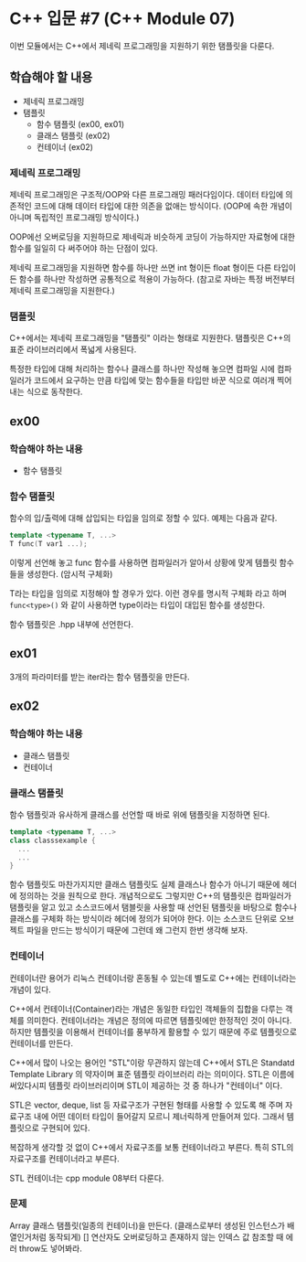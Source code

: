 # C++ 입문 #7 (C++ Module 07)

이번 모듈에서는 C++에서 제네릭 프로그래밍을 지원하기 위한 탬플릿을 다룬다.

## 학습해야 할 내용

- 제네릭 프로그래밍
- 탬플릿
  - 함수 탬플릿 (ex00, ex01)
  - 클래스 탬플릿 (ex02)
  - 컨테이너 (ex02)

### 제네릭 프로그래밍

제네릭 프로그래밍은 구조적/OOP와 다른 프로그래밍 패러다임이다. 데이터 타입에 의존적인 코드에 대해 데이터 타입에 대한 의존을 없애는 방식이다. (OOP에 속한 개념이 아니며 독립적인 프로그래밍 방식이다.)

OOP에선 오버로딩을 지원하므로 제네릭과 비슷하게 코딩이 가능하지만 자료형에 대한 함수를 일일히 다 써주어야 하는 단점이 있다.

제네릭 프로그래밍을 지원하면 함수를 하나만 쓰면 int 형이든 float 형이든 다른 타입이든 함수를 하나만 작성하면 공통적으로 적용이 가능하다. (참고로 자바는 특정 버전부터 제네릭 프로그래밍을 지원한다.)

### 탬플릿

C++에서는 제네릭 프로그래밍을 "탬플릿" 이라는 형태로 지원한다. 탬플릿은 C++의 표준 라이브러리에서 폭넓게 사용된다.

특정한 타입에 대해 처리하는 함수나 클래스를 하나만 작성해 놓으면 컴파일 시에 컴파일러가 코드에서 요구하는 만큼 타입에 맞는 함수들을 타입만 바꾼 식으로 여러개 찍어내는 식으로 동작한다.

## ex00

### 학습해야 하는 내용

- 함수 탬플릿

### 함수 탬플릿

함수의 입/출력에 대해 삽입되는 타입을 임의로 정할 수 있다. 예제는 다음과 같다.

```c++
template <typename T, ...>
T func(T var1 ...);
```

이렇게 선언해 놓고 func 함수를 사용하면 컴파일러가 알아서 상황에 맞게 템플릿 함수들을 생성한다. (암시적 구체화)

T라는 타입을 임의로 지정해야 할 경우가 있다. 이런 경우를 명시적 구체화 라고 하며 `func<type>()` 와 같이 사용하면 type이라는 타입이 대입된 함수를 생성한다.

함수 탬플릿은 .hpp 내부에 선언한다.

## ex01

3개의 파라미터를 받는 iter라는 함수 탬플릿을 만든다.

## ex02

### 학습해야 하는 내용

- 클래스 탬플릿
- 컨테이너

### 클래스 탬플릿

함수 탬플릿과 유사하게 클래스를 선언할 때 바로 위에 탬플릿을 지정하면 된다.

```c++
template <typename T, ...>
class classsexample {
  ...
  ...
}
```

함수 탬플릿도 마찬가지지만 클래스 탬플릿도 실제 클래스나 함수가 아니기 때문에 헤더에 정의하는 것을 원칙으로 한다. 개념적으로도 그렇지만 C++의 탬플릿은 컴파일러가 탬플릿을 알고 있고 소스코드에서 탬블릿을 사용할 때 선언된 탬플릿을 바탕으로 함수나 클래스를 구체화 하는 방식이라 헤더에 정의가 되어야 한다. 이는 소스코드 단위로 오브젝트 파일을 만드는 방식이기 때문에 그런데 왜 그런지 한번 생각해 보자.

### 컨테이너

컨테이너란 용어가 리눅스 컨테이너랑 혼동될 수 있는데 별도로 C++에는 컨테이너라는 개념이 있다.

C++에서 컨테이너(Container)라는 개념은 동일한 타입인 객체들의 집합을 다루는 객체를 의미한다. 컨테이너라는 개념은 정의에 따르면 템플릿에만 한정적인 것이 아니다. 하지만 템플릿을 이용해서 컨테이너를 풍부하게 활용할 수 있기 때문에 주로 템플릿으로 컨테이너를 만든다.

C++에서 많이 나오는 용어인 "STL"이랑 무관하지 않는데 C++에서 STL은 Standatd Template Library 의 약자이며 표준 템플릿 라이브러리 라는 의미이다. STL은 이름에 써있다시피 템플릿 라이브러리이며 STL이 제공하는 것 중 하나가 "컨테이너" 이다.

STL은 vector, deque, list 등 자료구조가 구현된 형태를 사용할 수 있도록 해 주며 자료구조 내에 어떤 데이터 타입이 들어갈지 모르니 제너릭하게 만들어져 있다. 그래서 템플릿으로 구현되어 있다.

복잡하게 생각할 것 없이 C++에서 자료구조를 보통 컨테이너라고 부른다. 특히 STL의 자료구조를 컨테이너라고 부른다.

STL 컨테이너는 cpp module 08부터 다룬다.

### 문제

Array 클래스 탬플릿(일종의 컨테이너)을 만든다. (클래스로부터 생성된 인스턴스가 배열인거처럼 동작되게) [] 연산자도 오버로딩하고 존재하지 않는 인덱스 값 참조할 때 에러 throw도 넣어봐라.